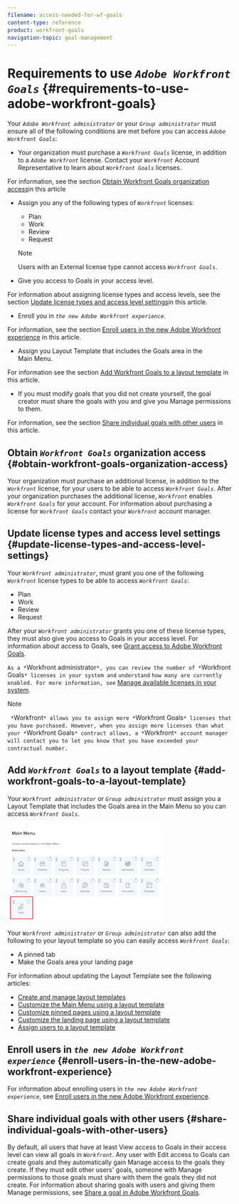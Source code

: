 ```yaml
---
filename: access-needed-for-wf-goals
content-type: reference
product: workfront-goals
navigation-topic: goal-management
---
```




# Requirements to use *`Adobe Workfront Goals`* {#requirements-to-use-adobe-workfront-goals}

Your *`Adobe Workfront administrator`* or your *`Group administrator`* must ensure all of the following conditions are met before you can access *`Adobe Workfront Goals`*:



*  Your organization must purchase a *`Workfront Goals`* license, in addition to a *`Adobe Workfront`* license. Contact your *`Workfront`* Account Representative to learn about *`Workfront Goals`* licenses. 


  For information, see the section [Obtain Workfront Goals organization access](#organiz)in this article

* Assign you any of the following types of *`Workfront`* licenses:
    
    
    * Plan
    * Work
    * Review
    * Request
    
    


  >[!NOTE]
  >
  >Users with an External license type cannot access *`Workfront Goals`*.



*  Give you access to Goals in your access level. 


  For information about assigning license types and access levels, see the section [Update license types and access level settings](#access)in this article. 

*  Enroll you in *`the new Adobe Workfront experience`*. 


  For information, see the section [Enroll users in the new Adobe Workfront experience](#enroll) in this article. 

*  Assign you Layout Template that includes the Goals area in the Main&nbsp;Menu.


  For information see the section [Add Workfront Goals to a layout template](#layout) in this article. 

*  If you must modify goals that you did not create yourself, the goal creator must share the goals with you and give you Manage permissions to them. 


  For information, see the section [Share individual goals with other users](#share) in this article. 





## Obtain *`Workfront Goals`* organization access {#obtain-workfront-goals-organization-access}

Your organization must purchase an additional license, in addition to the *`Workfront`* license, for your users to be able to access *`Workfront Goals`*. After your organization purchases the additional license, *`Workfront`* enables *`Workfront Goals`* for your account. For information about purchasing a license for *`Workfront Goals`* contact your *`Workfront`* account manager. 



## Update license types and access level settings  {#update-license-types-and-access-level-settings}

Your *`Workfront administrator`*, must grant you one of the following *`Workfront`* license types to be able to access *`Workfront Goals`*:



* Plan
* Work 
* Review
* Request


After your *`Workfront administrator`* grants you one of these license types, they must also give you access to Goals in your access level. For information about access to Goals, see [Grant access to Adobe Workfront Goals](grant-access-goals.md).


`As a *`Workfront administrator`*, you can review the number of *`Workfront Goals`* licenses in your system and` `understand` `how many are currently enabled. For more information, see` [Manage available licenses in your system](manage-available-licenses-in-your-system.md). 


>[!NOTE]
>
>` *`Workfront`* allows you to assign more *`Workfront Goals`* licenses that you have purchased. However, when you assign more licenses than what your *`Workfront Goals`* contract allows, a *`Workfront`* account manager will contact you to let you know that you have exceeded your contractual number.` 




##  Add *`Workfront Goals`* to a layout template {#add-workfront-goals-to-a-layout-template}

Your *`Workfront administrator`* or *`Group administrator`* must assign you a Layout Template that includes the Goals area in the Main Menu so you can access *`Workfront Goals`*.


![](assets/layout-template-align-highlighted-350x220.png)




Your *`Workfront administrator`* or *`Group administrator`* can also add the following to your layout template so you can easily access *`Workfront Goals`*:



*  A pinned tab
*  Make the Goals area your landing page





For information about updating the Layout Template see the following articles:



*  [Create and manage layout templates](create-and-manage-layout-templates.md) 
*  [Customize the Main Menu using a layout template](customize-main-menu.md) 
*  [Customize pinned pages using a layout template](customize-pinned-pages.md) 
*  [Customize the landing page using a layout template](customize-landing-page.md) 
*  [Assign users to a layout template](assign-users-to-layout-template.md) 




## Enroll users in *`the new Adobe Workfront experience`* {#enroll-users-in-the-new-adobe-workfront-experience}

For information about enrolling users in *`the new Adobe Workfront experience`*, see [Enroll users in the new Adobe Workfront experience](enroll-users-new-workfront-experience.md).



## Share individual goals with other users {#share-individual-goals-with-other-users}

By default, all users that have at least View access to Goals in their access level can view all goals in *`Workfront`*. Any user with Edit access to&nbsp;Goals can create goals and they automatically gain Manage access to the goals they create. If they must edit other users' goals, someone with Manage permissions to those goals must share with them the goals they did not create. For information about sharing goals with users and giving them Manage permissions, see [Share a goal in Adobe Workfront Goals](share-a-goal.md). 
